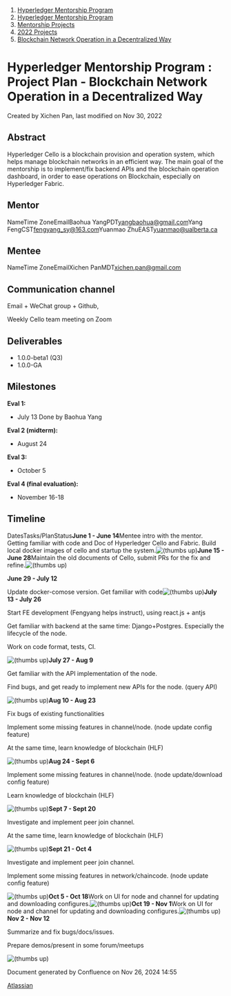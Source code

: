 1. [Hyperledger Mentorship Program](index.html)
2. [Hyperledger Mentorship Program](Hyperledger-Mentorship-Program_21954571.html)
3. [Mentorship Projects](Mentorship-Projects_21954604.html)
4. [2022 Projects](2022-Projects_21954800.html)
5. [Blockchain Network Operation in a Decentralized Way](Blockchain-Network-Operation-in-a-Decentralized-Way_21954813.html)

# Hyperledger Mentorship Program : Project Plan - Blockchain Network Operation in a Decentralized Way

Created by Xichen Pan, last modified on Nov 30, 2022

## **Abstract**

Hyperledger Cello is a blockchain provision and operation system, which helps manage blockchain networks in an efficient way. The main goal of the mentorship is to implement/fix backend APIs and the blockchain operation dashboard, in order to ease operations on Blockchain, especially on Hyperledger Fabric.

## **Mentor**

NameTime ZoneEmailBaohua YangPDT[yangbaohua@gmail.com](mailto:yangbaohua@gmail.com?subject=Re%3A%20Event%3A%20Hyperledger%20Cello%20Weekly%20Meeting)Yang FengCST[fengyang\_sy@163.com](mailto:fengyang_sy@163.com)Yuanmao ZhuEAST[yuanmao@ualberta.ca](mailto:yuanmao@ualberta.ca)

## **Mentee**

NameTime ZoneEmailXichen PanMDT[xichen.pan@gmail.com](mailto:xichen.pan@gmail.com)

## **Communication channel**

Email + WeChat group + Github,

Weekly Cello team meeting on Zoom

## **Deliverables**

- 1.0.0-beta1 (Q3)
- 1.0.0-GA

## **Milestones**

**Eval 1:**

- July 13 Done by Baohua Yang

**Eval 2 (midterm):**

- August 24

**Eval 3:**

- October 5

**Eval 4 (final evaluation):**

- November 16-18

## Timeline

DatesTasks/PlanStatus**June 1 - June 14**Mentee intro with the mentor. Getting familiar with code and Doc of Hyperledger Cello and Fabric. Build local docker images of cello and startup the system.![(thumbs up)](images/icons/emoticons/thumbs_up.png)**June 15 - June 28**Maintain the old documents of Cello, submit PRs for the fix and refine.![(thumbs up)](images/icons/emoticons/thumbs_up.png)

**June 29 - July 12**

Update docker-comose version. Get familiar with code![(thumbs up)](images/icons/emoticons/thumbs_up.png)**July 13 - July 26**

Start FE development (Fengyang helps instruct), using react.js + antjs

Get familiar with backend at the same time: Django+Postgres. Especially the lifecycle of the node.

Work on code format, tests, CI.

![(thumbs up)](images/icons/emoticons/thumbs_up.png)**July 27 - Aug 9**

Get familiar with the API implementation of the node.

Find bugs, and get ready to implement new APIs for the node. (query API)

![(thumbs up)](images/icons/emoticons/thumbs_up.png)**Aug 10 - Aug 23**

Fix bugs of existing functionalities

Implement some missing features in channel/node. (node update config feature)

At the same time, learn knowledge of blockchain (HLF)

![(thumbs up)](images/icons/emoticons/thumbs_up.png)**Aug 24 - Sept 6**

Implement some missing features in channel/node. (node update/download config feature)

Learn knowledge of blockchain (HLF)

![(thumbs up)](images/icons/emoticons/thumbs_up.png)**Sept 7 - Sept 20**

Investigate and implement peer join channel.

At the same time, learn knowledge of blockchain (HLF)

![(thumbs up)](images/icons/emoticons/thumbs_up.png)**Sept 21 - Oct 4**

Investigate and implement peer join channel.

Implement some missing features in network/chaincode. (node update config feature)

![(thumbs up)](images/icons/emoticons/thumbs_up.png)**Oct 5 - Oct 18**Work on UI for node and channel for updating and downloading configures.![(thumbs up)](images/icons/emoticons/thumbs_up.png)**Oct 19 - Nov 1**Work on UI for node and channel for updating and downloading configures.![(thumbs up)](images/icons/emoticons/thumbs_up.png)**Nov 2 - Nov 12**

Summarize and fix bugs/docs/issues.

Prepare demos/present in some forum/meetups

![(thumbs up)](images/icons/emoticons/thumbs_up.png)

Document generated by Confluence on Nov 26, 2024 14:55

[Atlassian](http://www.atlassian.com/)
